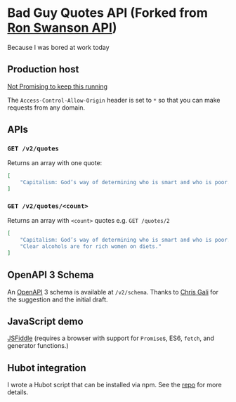 # Bad Guy Quotes API (Forked from [Ron Swanson API](https://github.com/jamesseanwright/ron-swanson-quotes))

Because I was bored at work today 


## Production host

[Not Promising to keep this running](https://bad-guy-quotes.herokuapp.com/)

The `Access-Control-Allow-Origin` header is set to `*` so that you can make requests from any domain.

## APIs

### `GET /v2/quotes`

Returns an array with one quote:

```json
[
    "Capitalism: God’s way of determining who is smart and who is poor."
]
```

### `GET /v2/quotes/<count>`

Returns an array with `<count>` quotes e.g. `GET /quotes/2`

```json
[
    "Capitalism: God’s way of determining who is smart and who is poor.",
    "Clear alcohols are for rich women on diets."
]
```

## OpenAPI 3 Schema

An [OpenAPI](https://swagger.io/docs/specification/about/) 3 schema is available at `/v2/schema`. Thanks to [Chris Gali](https://github.com/chrisgali01) for the suggestion and the initial draft.

## JavaScript demo

[JSFiddle](http://jsfiddle.net/7g2w4dhc/27/) (requires a browser with support for `Promise`s, ES6, `fetch`, and generator functions.)

## Hubot integration

I wrote a Hubot script that can be installed via npm. See the [repo](https://github.com/jamesseanwright/hubot-swanson) for more details.
